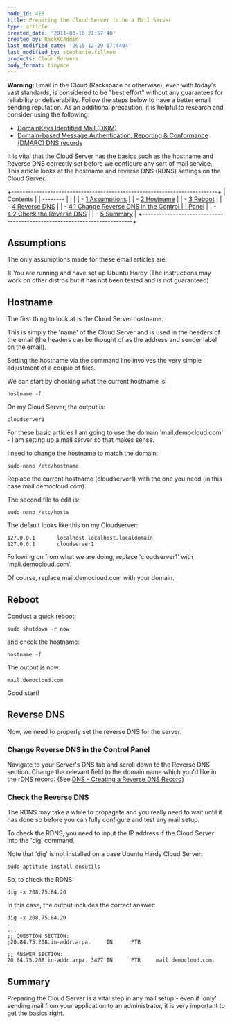 ```yaml
---
node_id: 418
title: Preparing the Cloud Server to be a Mail Server
type: article
created_date: '2011-03-16 21:57:40'
created_by: RackKCAdmin
last_modified_date: '2015-12-29 17:4404'
last_modified_by: stephanie.fillmon
products: Cloud Servers
body_format: tinymce
---
```


**Warning:** Email in the Cloud (Rackspace or otherwise), even with
today's vast standards, is considered to be "best effort" without any
guarantees for reliability or deliverability. Follow the steps below to
have a better email sending reputation. As an additional precaution, it
is helpful to research and consider using the following:

-   [DomainKeys Identified Mail
    (DKIM)](http://www.rackspace.com/knowledge_center/article/rackspace-cloud-dns-additional-resources)
-   [Domain-based Message Authentication, Reporting & Conformance
    (DMARC) DNS records](http://www.dmarc.org/index.html)

It is vital that the Cloud Server has the basics such as the hostname
and Reverse DNS correctly set before we configure any sort of mail
service. This article looks at the hostname and reverse DNS (RDNS)
settings on the Cloud Server.

+--------------------------------------------------------------------------+
| Contents                                                                 |
| --------                                                                 |
|                                                                          |
| -   [1 Assumptions](#Assumptions)                                        |
| -   [2 Hostname](#Hostname)                                              |
| -   [3 Reboot](#Reboot)                                                  |
| -   [4 Reverse DNS](#Reverse_DNS)                                        |
|     -   [4.1 Change Reverse DNS in the Control                           |
|         Panel](#Change_Reverse_DNS_in_the_Control_Panel)                 |
|     -   [4.2 Check the Reverse DNS](#Check_the_Reverse_DNS)              |
| -   [5 Summary](#Summary)                                                |
+--------------------------------------------------------------------------+

Assumptions
-----------

The only assumptions made for these email articles are:

1: You are running and have set up Ubuntu Hardy (The instructions may
work on other distros but it has not been tested and is not guaranteed)

Hostname
--------

The first thing to look at is the Cloud Server hostname.

This is simply the 'name' of the Cloud Server and is used in the headers
of the email (the headers can be thought of as the address and sender
label on the email).

Setting the hostname via the command line involves the very simple
adjustment of a couple of files.

We can start by checking what the current hostname is:

    hostname -f

On my Cloud Server, the output is:

    cloudserver1

For these basic articles I am going to use the domain
'mail.democloud.com' - I am setting up a mail server so that makes
sense.

I need to change the hostname to match the domain:

    sudo nano /etc/hostname

Replace the current hostname (cloudserver1) with the one you need (in
this case mail.democloud.com).

The second file to edit is:

    sudo nano /etc/hosts

The default looks like this on my Cloudserver:

    127.0.0.1       localhost localhost.localdomain
    127.0.0.1       cloudserver1

Following on from what we are doing, replace 'cloudserver1' with
'mail.democloud.com'.

Of course, replace mail.democloud.com with your domain.

Reboot
------

Conduct a quick reboot:

    sudo shutdown -r now

and check the hostname:

    hostname -f

The output is now:

    mail.democloud.com

Good start!

Reverse DNS
-----------

Now, we need to properly set the reverse DNS for the server.

### Change Reverse DNS in the Control Panel

Navigate to your Server's DNS tab and scroll down to the Reverse DNS
section. Change the relevant field to the domain name which you'd like
in the rDNS record. (See [DNS - Creating a Reverse DNS
Record](http://www.rackspace.com/knowledge_center/article/create-a-reverse-dns-record-0 "DNS - Creating a Reverse DNS Record"))

### Check the Reverse DNS

The RDNS may take a while to propagate and you really need to wait until
it has done so before you can fully configure and test any mail setup.

To check the RDNS, you need to input the IP address if the Cloud Server
into the 'dig' command.

Note that 'dig' is not installed on a base Ubuntu Hardy Cloud Server:

    sudo aptitude install dnsutils

So, to check the RDNS:

    dig -x 208.75.84.20

In this case, the output includes the correct answer:

    dig -x 208.75.84.20
    ...
    ...
    ;; QUESTION SECTION:
    ;20.84.75.208.in-addr.arpa.     IN      PTR

    ;; ANSWER SECTION:
    20.84.75.208.in-addr.arpa. 3477 IN      PTR     mail.democloud.com.

Summary
-------

Preparing the Cloud Server is a vital step in any mail setup - even if
'only' sending mail from your application to an administrator, it is
very important to get the basics right.

